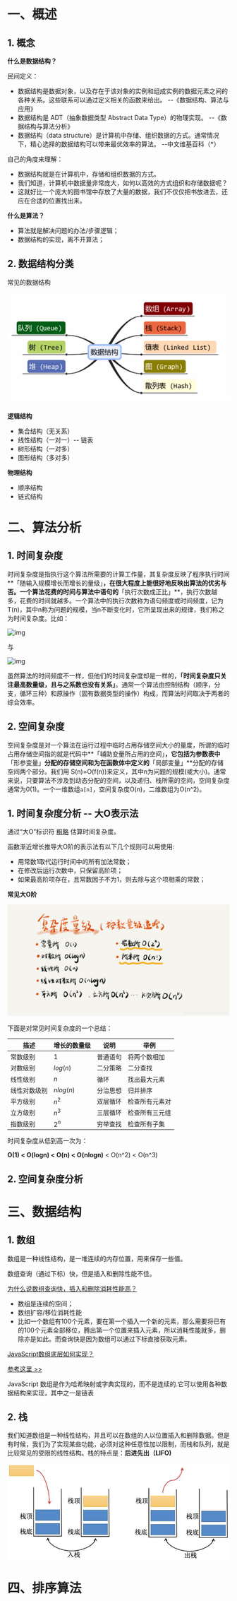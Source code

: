 # 一、概述

## 1. 概念

**什么是数据结构？**

民间定义：

- 数据结构是数据对象，以及存在于该对象的实例和组成实例的数据元素之间的各种关系。这些联系可以通过定义相关的函数来给出。 --《数据结构、算法与应用》
- 数据结构是 ADT（抽象数据类型 Abstract Data Type）的物理实现。 --《数据结构与算法分析》
- 数据结构（data structure）是计算机中存储、组织数据的方式。通常情况下，精心选择的数据结构可以带来最优效率的算法。 --中文维基百科（*）

自己的角度来理解：

- 数据结构就是在计算机中，存储和组织数据的方式。
- 我们知道，计算机中数据量非常庞大，如何以高效的方式组织和存储数据呢？
- 这就好比一个庞大的图书馆中存放了大量的数据，我们不仅仅把书放进去，还应在合适的位置找出来。

**什么是算法？**

- 算法就是解决问题的办法/步骤逻辑；
- 数据结构的实现，离不开算法；

## 2. 数据结构分类

常见的数据结构

![](./IMGS/adt.png)

**逻辑结构**

- 集合结构（无关系）
- 线性结构（一对一）-- 链表
- 树形结构（一对多）
- 图形结构（多对多）

**物理结构**

- 顺序结构
- 链式结构

# 二、算法分析

## 1. 时间复杂度

时间复杂度是指执行这个算法所需要的计算工作量，其复杂度反映了程序执行时间**「随输入规模增长而增长的量级」**，在很大程度上能很好地反映出算法的优劣与否。一个算法花费的时间与算法中语句的**「执行次数成正比」**，执行次数越多，花费的时间就越多。一个算法中的执行次数称为语句频度或时间频度，记为T(n)，其中n称为问题的规模，当n不断变化时，它所呈现出来的规律，我们称之为时间复杂度。比如：

![img](https://juejin.im/equation?tex=T(n)=n^2+1)

与

![img](https://juejin.im/equation?tex=T(n)=5n^2+2n+1)

虽然算法的时间频度不一样，但他们的时间复杂度却是一样的，**「时间复杂度只关注最高数量级，且与之系数也没有关系」**。通常一个算法由控制结构（顺序，分支，循环三种）和原操作（固有数据类型的操作）构成，而算法时间取决于两者的综合效率。

## 2. 空间复杂度

空间复杂度是对一个算法在运行过程中临时占用存储空间大小的量度，所谓的临时占用存储空间指的就是代码中**「辅助变量所占用的空间」**，它包括为参数表中**「形参变量」**分配的存储空间和为在函数体中定义的**「局部变量」**分配的存储空间两个部分。我们用 S(n)=O(f(n))来定义，其中n为问题的规模(或大小)。通常来说，只要算法不涉及到动态分配的空间，以及递归、栈所需的空间，空间复杂度通常为0(1)。一个一维数组`a[n]`，空间复杂度O(n)，二维数组为O(n^2)。

## 1. 时间复杂度分析 -- 大O表示法

通过“大O”标识符 <u>粗略</u> 估算时间复杂度。

函数渐近增长推导大O阶的表示法有以下几个规则可以用使用:

- 用常数1取代运行时间中的所有加法常数；
- 在修改后运行次数中，只保留高阶项；
- 如果最高阶项存在，且常数因子不为1，则去除与这个项相乘的常数；



**常见大O阶**

![](./IMGS/big-o.jpg)

下面是对常见时间复杂度的一个总结：

| 描述         | 增长的数量级 | 说明     | 举例           |
| ------------ | ------------ | -------- | -------------- |
| 常数级别     | $1$          | 普通语句 | 将两个数相加   |
| 对数级别     | $log(n)$     | 二分策略 | 二分查找       |
| 线性级别     | $n$          | 循环     | 找出最大元素   |
| 线性对数级别 | $nlog(n)$    | 分治思想 | 归并排序       |
| 平方级别     | $n^2$        | 双层循环 | 检查所有元素对 |
| 立方级别     | $n^3$        | 三层循环 | 检查所有三元组 |
| 指数级别     | $2^n$        | 穷举查找 | 检查所有子集   |

时间复杂度从低到高一次为：

**O(1) < O(logn) < O(n) < O(nlogn)** < O(n^2) < O(n^3)

## 2. 空间复杂度分析

# 三、数据结构

## 1. 数组

数组是一种线性结构，是一堆连续的内存位置，用来保存一些值。

数组查询（通过下标）快，但是插入和删除性能不佳。

<u>为什么说数组查询快，插入和删除消耗性能高？</u>

- 数组是连续的空间；
- 数组扩容/移位消耗性能
- 比如一个数组有100个元素，要在第一个插入一个新的元素，那么需要将已有的100个元素全部移位，腾出第一个位置来插入元素，所以消耗性能就多，删除亦是如此。而查询快是因为数组可以通过下标直接获取元素。

<u>JavaScript数组底层如何实现？</u>

[参考这里 >>](https://www.voidcanvas.com/javascript-array-evolution-performance)

 JavaScript 数组是作为哈希映射或字典实现的，而不是连续的.它可以使用各种数据结构来实现，其中之一是链表

## 2. 栈 

我们知道数组是一种线性结构，并且可以在数组的人以位置插入和删除数据。但是有时候，我们为了实现某些功能，必须对这种任意性加以限制，而栈和队列，就是比较常见的受限的线性结构。栈的特点是：**后进先出（LIFO)**



![](./IMGS/stack.png)



# 四、排序算法

